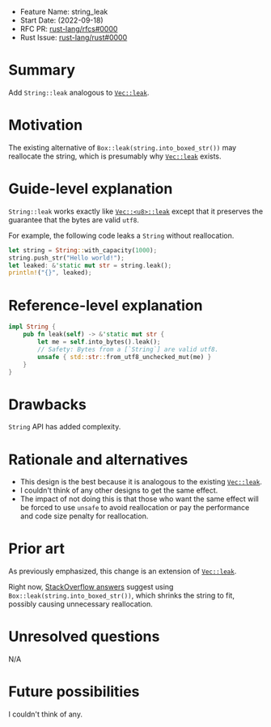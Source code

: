 - Feature Name: string_leak
- Start Date: (2022-09-18)
- RFC PR: [rust-lang/rfcs#0000](https://github.com/rust-lang/rfcs/pull/0000)
- Rust Issue: [rust-lang/rust#0000](https://github.com/rust-lang/rust/issues/0000)

# Summary
[summary]: #summary

Add `String::leak` analogous to [`Vec::leak`](https://doc.rust-lang.org/std/vec/struct.Vec.html#method.leak).

# Motivation
[motivation]: #motivation

The existing alternative of `Box::leak(string.into_boxed_str())` may reallocate the string, which is presumably why
[`Vec::leak`](https://doc.rust-lang.org/std/vec/struct.Vec.html#method.leak) exists.

# Guide-level explanation
[guide-level-explanation]: #guide-level-explanation

`String::leak` works exactly like [`Vec::<u8>::leak`](https://doc.rust-lang.org/std/vec/struct.Vec.html#method.leak) except that
it preserves the guarantee that the bytes are valid `utf8`.

For example, the following code leaks a `String` without reallocation.
```rust
let string = String::with_capacity(1000);
string.push_str("Hello world!");
let leaked: &'static mut str = string.leak();
println!("{}", leaked);
```

# Reference-level explanation
[reference-level-explanation]: #reference-level-explanation

```rust
impl String {
    pub fn leak(self) -> &'static mut str {
        let me = self.into_bytes().leak();
        // Safety: Bytes from a [`String`] are valid utf8.
        unsafe { std::str::from_utf8_unchecked_mut(me) }
    }	
}
```

# Drawbacks
[drawbacks]: #drawbacks

`String` API has added complexity.

# Rationale and alternatives
[rationale-and-alternatives]: #rationale-and-alternatives

- This design is the best because it is analogous to the existing [`Vec::leak`](https://doc.rust-lang.org/std/vec/struct.Vec.html#method.leak).
- I couldn't think of any other designs to get the same effect.
- The impact of not doing this is that those who want the same effect will be forced to use `unsafe` to avoid reallocation or pay the performance and code size penalty for reallocation.

# Prior art
[prior-art]: #prior-art

As previously emphasized, this change is an extension of [`Vec::leak`](https://doc.rust-lang.org/std/vec/struct.Vec.html#method.leak).

Right now, [StackOverflow answers](https://stackoverflow.com/a/30527289) suggest using
`Box::leak(string.into_boxed_str())`, which shrinks the string to fit, possibly causing unnecessary reallocation.

# Unresolved questions
[unresolved-questions]: #unresolved-questions

N/A

# Future possibilities
[future-possibilities]: #future-possibilities

I couldn't think of any.
